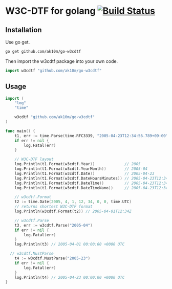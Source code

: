 # W3C-DTF for golang [![Build Status](https://travis-ci.org/ak10m/go-w3cdtf.svg?branch=master)](https://travis-ci.org/ak10m/go-w3cdtf)

## Installation

Use go get.

```bash
go get github.com/ak10m/go-w3cdtf
```

Then import the w3cdtf package into your own code.

```go
import w3cdtf "github.com/ak10m/go-w3cdtf"
```

## Usage

```go
import (
	"log"
	"time"

	w3cdtf "github.com/ak10m/go-w3cdtf"
)

func main() {
	t1, err := time.Parse(time.RFC3339, "2005-04-23T12:34:56.789+09:00")
	if err != nil {
		log.Fatal(err)
	}

	// W3C-DTF layout
	log.Println(t1.Format(w3cdtf.Year))             // 2005
	log.Println(t1.Format(w3cdtf.YearMonth))        // 2005-04
	log.Println(t1.Format(w3cdtf.Date))             // 2005-04-23
	log.Println(t1.Format(w3cdtf.DateHoursMinutes)) // 2005-04-23T12:34+09:00
	log.Println(t1.Format(w3cdtf.DateTime))         // 2005-04-23T12:34:56+09:00
	log.Println(t1.Format(w3cdtf.DateTimeNano))     // 2005-04-23T12:34:56.789+09:00

	// w3cdtf.Format
	t2 := time.Date(2005, 4, 1, 12, 34, 0, 0, time.UTC)
	// returns shortest W3C-DTF format
	log.Println(w3cdtf.Format(t2)) // 2005-04-01T12:34Z

	// w3cdtf.Parse
	t3, err := w3cdtf.Parse("2005-04")
	if err != nil {
		log.Fatal(err)
	}
	log.Println(t3) // 2005-04-01 00:00:00 +0000 UTC

  // w3cdtf.MustParse
	t4 := w3cdtf.MustParse("2005-23")
	if err != nil {
		log.Fatal(err)
	}
	log.Println(t4) // 2005-04-23 00:00:00 +0000 UTC
}
```
